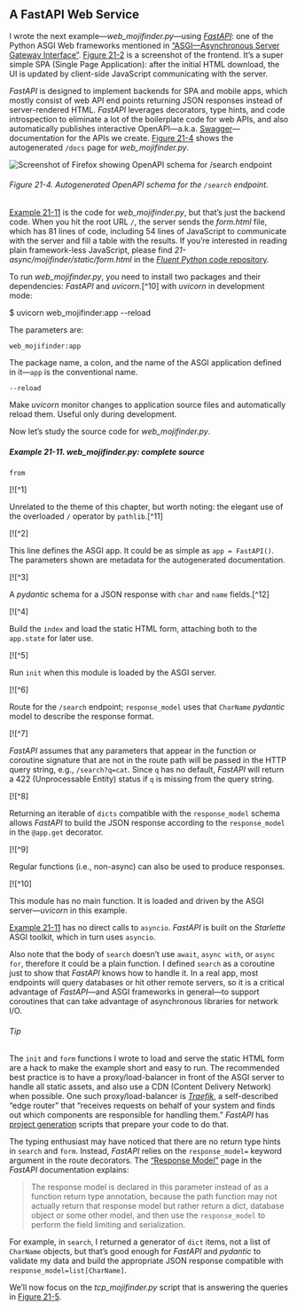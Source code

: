 ## A FastAPI Web Service

I wrote the next example—_web_mojifinder.py_—using [_FastAPI_](https://fpy.li/21-28): one of the Python ASGI Web frameworks mentioned in [“ASGI—Asynchronous Server Gateway Interface”](ch19.html#asgi_note). [Figure 21-2](#web_mojifinder_result) is a screenshot of the frontend. It’s a super simple SPA (Single Page Application): after the initial HTML download, the UI is updated by client-side JavaScript communicating with the server.

_FastAPI_ is designed to implement backends for SPA and mobile apps, which mostly consist of web API end points returning JSON responses instead of server-rendered HTML. _FastAPI_ leverages decorators, type hints, and code introspection to eliminate a lot of the boilerplate code for web APIs, and also automatically publishes interactive OpenAPI—a.k.a. [Swagger](https://fpy.li/21-29)—documentation for the APIs we create. [Figure 21-4](#web_mojifinder_schema) shows the autogenerated `/docs` page for _web_mojifinder.py_.

![Screenshot of Firefox showing OpenAPI schema for `/search` endpoint](assets/flpy_2104.png)

###### Figure 21-4. Autogenerated OpenAPI schema for the `/search` endpoint.

[Example 21-11](#web_mojifinder_ex) is the code for _web_mojifinder.py_, but that’s just the backend code. When you hit the root URL `/`, the server sends the _form.html_ file, which has 81 lines of code, including 54 lines of JavaScript to communicate with the server and fill a table with the results. If you’re interested in reading plain framework-less JavaScript, please find _21-async/mojifinder/static/form.html_ in the [_Fluent Python_ code repository](https://fpy.li/code).

To run _web_mojifinder.py_, you need to install two packages and their dependencies: _FastAPI_ and _uvicorn_.[^10] with _uvicorn_ in development mode:

$ uvicorn web_mojifinder:app --reload

The parameters are:

`web_mojifinder:app`

The package name, a colon, and the name of the ASGI application defined in it—`app` is the conventional name.

`--reload`

Make _uvicorn_ monitor changes to application source files and automatically reload them. Useful only during development.

Now let’s study the source code for _web_mojifinder.py_.

##### Example 21-11. web_mojifinder.py: complete source

```
from
```

[![^1]

Unrelated to the theme of this chapter, but worth noting: the elegant use of the overloaded `/` operator by `pathlib`.[^11]

[![^2]

This line defines the ASGI app. It could be as simple as `app = FastAPI()`. The parameters shown are metadata for the autogenerated documentation.

[![^3]

A _pydantic_ schema for a JSON response with `char` and `name` fields.[^12]

[![^4]

Build the `index` and load the static HTML form, attaching both to the `app.state` for later use.

[![^5]

Run `init` when this module is loaded by the ASGI server.

[![^6]

Route for the `/search` endpoint; `response_model` uses that `CharName` _pydantic_ model to describe the response format.

[![^7]

_FastAPI_ assumes that any parameters that appear in the function or coroutine signature that are not in the route path will be passed in the HTTP query string, e.g., `/search?q=cat`. Since `q` has no default, _FastAPI_ will return a 422 (Unprocessable Entity) status if `q` is missing from the query string.

[![^8]

Returning an iterable of `dicts` compatible with the `response_model` schema allows _FastAPI_ to build the JSON response according to the `response_model` in the `@app.get` decorator.

[![^9]

Regular functions (i.e., non-async) can also be used to produce responses.

[![^10]

This module has no main function. It is loaded and driven by the ASGI server—_uvicorn_ in this example.

[Example 21-11](#web_mojifinder_ex) has no direct calls to `asyncio`. _FastAPI_ is built on the _Starlette_ ASGI toolkit, which in turn uses `asyncio`.

Also note that the body of `search` doesn’t use `await`, `async with`, or `async for`, therefore it could be a plain function. I defined `search` as a coroutine just to show that _FastAPI_ knows how to handle it. In a real app, most endpoints will query databases or hit other remote servers, so it is a critical advantage of _FastAPI_—and ASGI frameworks in general—to support coroutines that can take advantage of asynchronous libraries for network I/O.

###### Tip

The `init` and `form` functions I wrote to load and serve the static HTML form are a hack to make the example short and easy to run. The recommended best practice is to have a proxy/load-balancer in front of the ASGI server to handle all static assets, and also use a CDN (Content Delivery Network) when possible. One such proxy/load-balancer is [_Traefik_](https://fpy.li/21-32), a self-described “edge router” that “receives requests on behalf of your system and finds out which components are responsible for handling them.” _FastAPI_ has [project generation](https://fpy.li/21-33) scripts that prepare your code to do that.

The typing enthusiast may have noticed that there are no return type hints in `search` and `form`. Instead, _FastAPI_ relies on the `response_model=` keyword argument in the route decorators. The [“Response Model”](https://fpy.li/21-34) page in the _FastAPI_ documentation explains:

> The response model is declared in this parameter instead of as a function return type annotation, because the path function may not actually return that response model but rather return a dict, database object or some other model, and then use the `response_model` to perform the field limiting and serialization.

For example, in `search`, I returned a generator of `dict` items, not a list of `CharName` objects, but that’s good enough for _FastAPI_ and _pydantic_ to validate my data and build the appropriate JSON response compatible with `response_model=list[CharName]`.

We’ll now focus on the _tcp_mojifinder.py_ script that is answering the queries in [Figure 21-5](#tcp_mojifinder_demo).